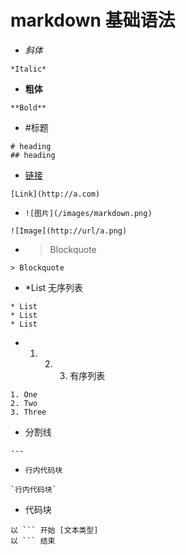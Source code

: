 # markdown 基础语法

* *斜体*
``` text
*Italic*
```

* **粗体**
``` text
**Bold**
```

* #标题
``` text
# heading 
## heading
```

* [链接](#)
``` text
[Link](http://a.com)
```

* `![图片](/images/markdown.png)`
``` text
![Image](http://url/a.png)
```

* > Blockquote
``` text
> Blockquote
```

* *List 无序列表
``` text
* List
* List
* List
```

* 1. 2. 3. 有序列表
``` text
1. One
2. Two
3. Three
```

* 分割线
``` text
---
```

* `行内代码块` 
``` text
`行内代码块`
```

* 代码块
```
以 ``` 开始 [文本类型]
以 ``` 结束
```


